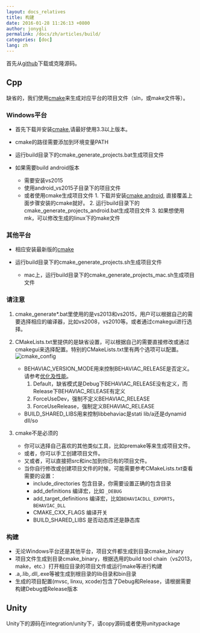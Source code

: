 ```yaml
---
layout: docs_relatives
title: 构建
date: 2016-01-28 11:26:13 +0800
author: jonygli
permalink: /docs/zh/articles/build/
categories: [doc]
lang: zh
---
```


首先从[github](https://github.com/TencentOpen/behaviac)下载或克隆源码。

## Cpp
缺省的，我们使用[cmake](https://cmake.org/download/)来生成对应平台的项目文件（sln，或make文件等）。


### Windows平台
 * 首先下载并安装[cmake](https://cmake.org/download/),请最好使用3.3以上版本。
 * cmake的路径需要添加到环境变量PATH
 * 运行build目录下的cmake_generate_projects.bat生成项目文件
 * 如果需要build android版本

    - 需要安装vs2015
    - 使用android_vs2015子目录下的项目文件
    - 或者使用cmake生成项目文件
 	      1. 下载并安装[cmake android](https://github.com/Microsoft/CMake/releases), 直接覆盖上面步骤安装的cmake就好。
 	      2. 运行build目录下的cmake_generate_projects_android.bat生成项目文件
          3. 如果想使用mk，可以修改生成的linux下的make文件

### 其他平台
 * 相应安装最新版的[cmake](https://cmake.org)
 * 运行build目录下的cmake_generate_projects.sh生成项目文件

    - mac上，运行build目录下的cmake_generate_projects_mac.sh生成项目文件

### 请注意
 1. cmake_generate*.bat里使用的是vs2013和vs2015，用户可以根据自己的需要选择相应的编译器，比如vs2008，vs2010等。或者通过cmakegui进行选择。
 1. CMakeLists.txt里提供的是缺省设置，可以根据自己的需要直接修改或通过cmakegui来选择配置。特别的CMakeLists.txt里有两个选项可以配置。
 ![cmake_config]({{site.url}}{{site.baseurl}}/img/concepts/cmake_config.png)

    - BEHAVIAC_VERSION_MODE用来控制BEHAVIAC_RELEASE是否定义。请参考[优化及性能]({{site.url}}{{site.baseurl}}/docs/zh/articles/tutorial10_performence)。
        1. Default，缺省模式是Debug下BEHAVIAC_RELEASE没有定义，而Release下BEHAVIAC_RELEASE有定义
        1. ForceUseDev，强制不定义BEHAVIAC_RELEASE
        1. ForceUseRelease，强制定义BEHAVIAC_RELEASE
    - BUILD_SHARED_LIBS用来控制libbehaviac是stati lib/a还是dynamid dll/so
 1. cmake不是必须的
     - 你可以选择自己喜欢的其他类似工具，比如premake等来生成项目文件。
     - 或者，你可以手工创建项目文件。
     - 又或者，可以直接把src和inc加到你已有的项目文件。
     - 当你自行修改或创建项目文件的时候，可能需要参考CMakeLists.txt查看需要的设置：
        - include_directories 包含目录，你需要设置正确的包含目录
        - add_definitions 编译宏，比如 `_DEBUG`
        - add_target_definitions 编译宏，比如`BEHAVIACDLL_EXPORTS`，`BEHAVIAC_DLL`
        - CMAKE_CXX_FLAGS 编译开关
        - BUILD_SHARED_LIBS 是否动态库还是静态库



### 构建
 * 无论Windows平台还是其他平台，项目文件都生成到目录cmake_binary
 * 项目文件生成到目录cmake_binary，根据选用的build tool chain（vs2013，make，etc.）打开相应目录的项目文件或运行make等进行构建
 * .a,.lib,.dll,.exe等被生成到根目录的lib目录和bin目录
 * 生成的项目配置(mvsc, linxu, xcode)包含了Debug和Release，请根据需要构建Debug或Release版本

## Unity
Unity下的源码在integration/unity下，请copy源码或者使用unitypackage
